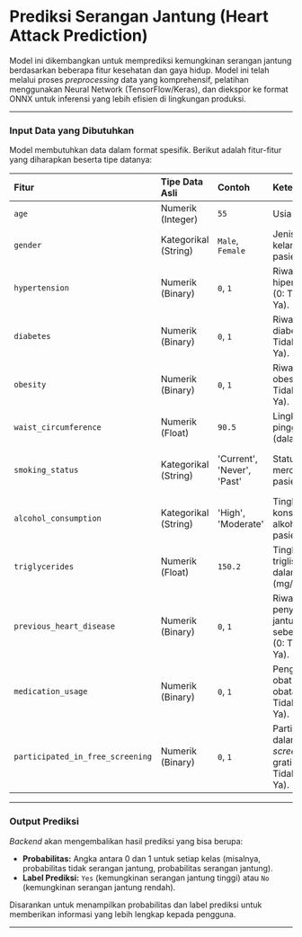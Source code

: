 # Prediksi Serangan Jantung (Heart Attack Prediction)

Model ini dikembangkan untuk memprediksi kemungkinan serangan jantung berdasarkan beberapa fitur kesehatan dan gaya hidup. Model ini telah melalui proses *preprocessing* data yang komprehensif, pelatihan menggunakan Neural Network (TensorFlow/Keras), dan diekspor ke format ONNX untuk inferensi yang lebih efisien di lingkungan produksi.

---

### Input Data yang Dibutuhkan

Model membutuhkan data dalam format spesifik. Berikut adalah fitur-fitur yang diharapkan beserta tipe datanya:

| Fitur                            | Tipe Data Asli       | Contoh                                   | Keterangan                                              | Cara Input                                         |
| :------------------------------- | :------------------- | :--------------------------------------- | :------------------------------------------------------ | :------------------------------------------------- |
| `age`                            | Numerik (Integer)    | `55`                                     | Usia pasien.                                            | Input angka                                        |
| `gender`                         | Kategorikal (String) | `Male`, `Female`                         | Jenis kelamin pasien.                                   | Dropdown: `Male`, `Female`                         |
| `hypertension`                   | Numerik (Binary)     | `0`, `1`                                 | Riwayat hipertensi (0: Tidak, 1: Ya).                   | Checkbox / Toggle                                  |
| `diabetes`                       | Numerik (Binary)     | `0`, `1`                                 | Riwayat diabetes (0: Tidak, 1: Ya).                     | Checkbox / Toggle                                  |
| `obesity`                        | Numerik (Binary)     | `0`, `1`                                 | Riwayat obesitas (0: Tidak, 1: Ya).                     | Checkbox / Toggle                                  |
| `waist_circumference`            | Numerik (Float)      | `90.5`                                   | Lingkar pinggang (dalam cm).                            | Input angka desimal                                |
| `smoking_status`                 | Kategorikal (String) | 'Current', 'Never', 'Past' | Status merokok pasien.                                  | Dropdown: 'Current', 'Never', 'Past' |
| `alcohol_consumption`            | Kategorikal (String) | 'High', 'Moderate'             | Tingkat konsumsi alkohol pasien.                        | Dropdown: 'High', 'Moderate'             |
| `triglycerides`                  | Numerik (Float)      | `150.2`                                  | Tingkat trigliserida dalam darah (mg/dL).               | Input angka desimal                                |
| `previous_heart_disease`         | Numerik (Binary)     | `0`, `1`                                 | Riwayat penyakit jantung sebelumnya (0: Tidak, 1: Ya).  | Checkbox / Toggle                                  |
| `medication_usage`               | Numerik (Binary)     | `0`, `1`                                 | Penggunaan obat-obatan (0: Tidak, 1: Ya).               | Checkbox / Toggle                                  |
| `participated_in_free_screening` | Numerik (Binary)     | `0`, `1`                                 | Partisipasi dalam *screening* gratis (0: Tidak, 1: Ya). | Checkbox / Toggle                                  |


---

### Output Prediksi

*Backend* akan mengembalikan hasil prediksi yang bisa berupa:
* **Probabilitas:** Angka antara 0 dan 1 untuk setiap kelas (misalnya, probabilitas tidak serangan jantung, probabilitas serangan jantung).
* **Label Prediksi:** `Yes` (kemungkinan serangan jantung tinggi) atau `No` (kemungkinan serangan jantung rendah).

Disarankan untuk menampilkan probabilitas dan label prediksi untuk memberikan informasi yang lebih lengkap kepada pengguna.

---
